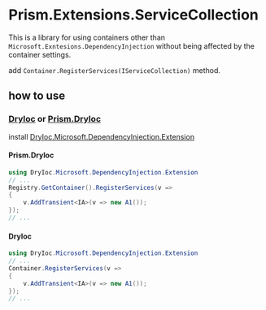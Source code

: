 # Prism.Extensions.ServiceCollection

This is a library for using containers other than `Microsoft.Exntesions.DependencyInjection` without being affected by the container settings.

add `Container.RegisterServices(IServiceCollection)` method.

## how to use

### [DryIoc](https://www.nuget.org/packages/DryIoc/) or [Prism.DryIoc](https://www.nuget.org/packages/Prism.DryIoc/)

install [DryIoc.Microsoft.DependencyInjection.Extension](https://www.nuget.org/packages/DryIoc.Microsoft.DependencyInjection.Extension/)

#### Prism.DryIoc

```cs
using DryIoc.Microsoft.DependencyInjection.Extension
// ...
Registry.GetContainer().RegisterServices(v =>
{
    v.AddTransient<IA>(v => new A1());
});
// ...
```

#### DryIoc

```cs
using DryIoc.Microsoft.DependencyInjection.Extension
// ...
Container.RegisterServices(v =>
{
    v.AddTransient<IA>(v => new A1());
});
// ...
```
